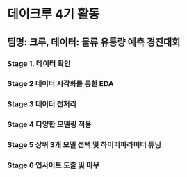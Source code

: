 # 데이크루 4기 활동

## 팀명: 크루, 데이터: 물류 유통량 예측 경진대회
### Stage 1. 데이터 확인
### Stage 2 데이터 시각화를 통한 EDA
### Stage 3 데이터 전처리
### Stage 4 다양한 모델링 적용
### Stage 5 상위 3개 모델 선택 및 하이퍼파라미터 튜닝
### Stage 6 인사이트 도출 및 마무
